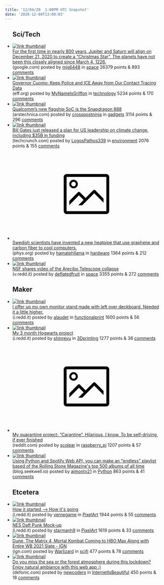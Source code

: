 ```yaml
---
title: '12/04/20  1:00PM UTC Snapshot'
date: '2020-12-04T13:00:03'
---
```

<ul>
<h2>Sci/Tech</h2>

<li><a href='https://www.google.com/amp/s/www.forbes.com/sites/jamiecartereurope/2020/11/20/a-spectacularly-rare-christmas-star-is-coming-in-december-as-two-worlds-align-after-sunset/amp/'><img src='https://b.thumbs.redditmedia.com/U7Q9-EcLVftpYsiIP5Cpnw5Tjwfaj30Mp8J808eAFpg.jpg' alt='link thumbnail'></a><div><div class='linkTitle'><a href='https://www.google.com/amp/s/www.forbes.com/sites/jamiecartereurope/2020/11/20/a-spectacularly-rare-christmas-star-is-coming-in-december-as-two-worlds-align-after-sunset/amp/'>For the first time in nearly 800 years, Jupiter and Saturn will align on December 21, 2020 to create a “Christmas Star”. The planets have not been this closely aligned since March 4, 1226.</a></div>(google.com) posted by <a href='https://www.reddit.com/user/mjs6448'>mjs6448</a> in <a href='https://www.reddit.com/r/space'>space</a> 26379 points & 893 <a href='https://www.reddit.com/r/space/comments/k62ta3/for_the_first_time_in_nearly_800_years_jupiter/'>comments</a></div></li>

<li><a href='https://www.eff.org/deeplinks/2020/12/governor-cuomo-keep-police-and-ice-away-our-contact-tracing-data'><img src='https://b.thumbs.redditmedia.com/vNHfX-G00IiUaB9noCGaCG-egwTd2radM6cFb0E6ogQ.jpg' alt='link thumbnail'></a><div><div class='linkTitle'><a href='https://www.eff.org/deeplinks/2020/12/governor-cuomo-keep-police-and-ice-away-our-contact-tracing-data'>Governor Cuomo: Keep Police and ICE Away from Our Contact Tracing Data</a></div>(eff.org) posted by <a href='https://www.reddit.com/user/MyNameIsGriffon'>MyNameIsGriffon</a> in <a href='https://www.reddit.com/r/technology'>technology</a> 5234 points & 170 <a href='https://www.reddit.com/r/technology/comments/k6awaa/governor_cuomo_keep_police_and_ice_away_from_our/'>comments</a></div></li>

<li><a href='https://arstechnica.com/gadgets/2020/12/qualcomms-new-flagship-soc-is-the-snapdragon-888/'><img src='https://a.thumbs.redditmedia.com/0fpT7PmlO8XBvfBnrFM2oK6dLoeswYcDglYSZFpVAz4.jpg' alt='link thumbnail'></a><div><div class='linkTitle'><a href='https://arstechnica.com/gadgets/2020/12/qualcomms-new-flagship-soc-is-the-snapdragon-888/'>Qualcomm’s new flagship SoC is the Snapdragon 888</a></div>(arstechnica.com) posted by <a href='https://www.reddit.com/user/crosspostninja'>crosspostninja</a> in <a href='https://www.reddit.com/r/gadgets'>gadgets</a> 3114 points & 296 <a href='https://www.reddit.com/r/gadgets/comments/k65zfp/qualcomms_new_flagship_soc_is_the_snapdragon_888/'>comments</a></div></li>

<li><a href='https://techcrunch.com/2020/12/03/bill-gates-just-released-a-plan-for-us-leadership-on-climate-change-including-35b-in-funding/'><img src='https://b.thumbs.redditmedia.com/2V49KNEYZH9Run0fq97di8PKtlv6IZnFc-ZA-892zBE.jpg' alt='link thumbnail'></a><div><div class='linkTitle'><a href='https://techcrunch.com/2020/12/03/bill-gates-just-released-a-plan-for-us-leadership-on-climate-change-including-35b-in-funding/'>Bill Gates just released a plan for US leadership on climate change, including $35B in funding</a></div>(techcrunch.com) posted by <a href='https://www.reddit.com/user/LogosPathos339'>LogosPathos339</a> in <a href='https://www.reddit.com/r/environment'>environment</a> 2076 points & 155 <a href='https://www.reddit.com/r/environment/comments/k660h5/bill_gates_just_released_a_plan_for_us_leadership/'>comments</a></div></li>

<li><a href='https://phys.org/news/2020-12-cooling-electronics-efficiently-graphene-enhanced-pipes.html'><svg version='1.1' viewBox='-34 -14 104 64' preserveAspectRatio='xMidYMid meet' xmlns='http://www.w3.org/2000/svg' xmlns:xlink='http://www.w3.org/1999/xlink'>
    <title>link thumbnail</title>
    <path d='M32,4H4A2,2,0,0,0,2,6V30a2,2,0,0,0,2,2H32a2,2,0,0,0,2-2V6A2,2,0,0,0,32,4ZM4,30V6H32V30Z'></path>
    <path d='M8.92,14a3,3,0,1,0-3-3A3,3,0,0,0,8.92,14Zm0-4.6A1.6,1.6,0,1,1,7.33,11,1.6,1.6,0,0,1,8.92,9.41Z'></path>
    <path d='M22.78,15.37l-5.4,5.4-4-4a1,1,0,0,0-1.41,0L5.92,22.9v2.83l6.79-6.79L16,22.18l-3.75,3.75H15l8.45-8.45L30,24V21.18l-5.81-5.81A1,1,0,0,0,22.78,15.37Z'></path>
    </svg></a><div><div class='linkTitle'><a href='https://phys.org/news/2020-12-cooling-electronics-efficiently-graphene-enhanced-pipes.html'>Swedish scientists have invented a new heatpipe that use graphene and carbon fiber to cool computers.</a></div>(phys.org) posted by <a href='https://www.reddit.com/user/hamatehllama'>hamatehllama</a> in <a href='https://www.reddit.com/r/hardware'>hardware</a> 1364 points & 212 <a href='https://www.reddit.com/r/hardware/comments/k5y0ws/swedish_scientists_have_invented_a_new_heatpipe/'>comments</a></div></li>

<li><a href='https://v.redd.it/o2g1epbx10361'><img src='https://b.thumbs.redditmedia.com/tYXRnd34bjmNW8k7tvDYEI-cdTTR68R633BZR-0rw4g.jpg' alt='link thumbnail'></a><div><div class='linkTitle'><a href='https://v.redd.it/o2g1epbx10361'>NSF shares video of the Arecibo Telescope collapse</a></div>(v.redd.it) posted by <a href='https://www.reddit.com/user/deflatedfruit'>deflatedfruit</a> in <a href='https://www.reddit.com/r/space'>space</a> 3355 points & 272 <a href='https://www.reddit.com/r/space/comments/k60ktd/nsf_shares_video_of_the_arecibo_telescope_collapse/'>comments</a></div></li>

<h2>Maker</h2>

<li><a href='https://i.redd.it/h3cusjwvi0361.jpg'><img src='https://b.thumbs.redditmedia.com/wBft2cOTs_in_BIBGvMp8t1xGhY6_02NRuzxVyBXYMw.jpg' alt='link thumbnail'></a><div><div class='linkTitle'><a href='https://i.redd.it/h3cusjwvi0361.jpg'>I offer up my own monitor stand made with left over deckboard. Needed it a little higher.</a></div>(i.redd.it) posted by <a href='https://www.reddit.com/user/alaudet'>alaudet</a> in <a href='https://www.reddit.com/r/functionalprint'>functionalprint</a> 1600 points & 56 <a href='https://www.reddit.com/r/functionalprint/comments/k62m3o/i_offer_up_my_own_monitor_stand_made_with_left/'>comments</a></div></li>

<li><a href='https://i.redd.it/ii2ogwdau3361.jpg'><img src='https://b.thumbs.redditmedia.com/FHbG8Z2vJSaj9BrNNgtXFbo6CELjq_iA7mvUSXuY-4A.jpg' alt='link thumbnail'></a><div><div class='linkTitle'><a href='https://i.redd.it/ii2ogwdau3361.jpg'>My 3 month Hogwarts project</a></div>(i.redd.it) posted by <a href='https://www.reddit.com/user/shinreyu'>shinreyu</a> in <a href='https://www.reddit.com/r/3Dprinting'>3Dprinting</a> 1277 points & 38 <a href='https://www.reddit.com/r/3Dprinting/comments/k6elh7/my_3_month_hogwarts_project/'>comments</a></div></li>

<li><a href='https://www.reddit.com/gallery/k671u8'><svg version='1.1' viewBox='-34 -14 104 64' preserveAspectRatio='xMidYMid meet' xmlns='http://www.w3.org/2000/svg' xmlns:xlink='http://www.w3.org/1999/xlink'>
    <title>link thumbnail</title>
    <path d='M32,4H4A2,2,0,0,0,2,6V30a2,2,0,0,0,2,2H32a2,2,0,0,0,2-2V6A2,2,0,0,0,32,4ZM4,30V6H32V30Z'></path>
    <path d='M8.92,14a3,3,0,1,0-3-3A3,3,0,0,0,8.92,14Zm0-4.6A1.6,1.6,0,1,1,7.33,11,1.6,1.6,0,0,1,8.92,9.41Z'></path>
    <path d='M22.78,15.37l-5.4,5.4-4-4a1,1,0,0,0-1.41,0L5.92,22.9v2.83l6.79-6.79L16,22.18l-3.75,3.75H15l8.45-8.45L30,24V21.18l-5.81-5.81A1,1,0,0,0,22.78,15.37Z'></path>
    </svg></a><div><div class='linkTitle'><a href='https://www.reddit.com/gallery/k671u8'>My quarantine project: “Carantine”. Hilarious, I know. To be self-driving, if ever finished</a></div>(reddit.com) posted by <a href='https://www.reddit.com/user/scolear'>scolear</a> in <a href='https://www.reddit.com/r/raspberry_pi'>raspberry_pi</a> 1207 points & 57 <a href='https://www.reddit.com/r/raspberry_pi/comments/k671u8/my_quarantine_project_carantine_hilarious_i_know/'>comments</a></div></li>

<li><a href='https://blog.seekwell.io/endless-spotify-playlist'><img src='https://b.thumbs.redditmedia.com/CosnhUnUSI-n4Q9LaBhPdG4oXloiZVtnteKtFfd47hY.jpg' alt='link thumbnail'></a><div><div class='linkTitle'><a href='https://blog.seekwell.io/endless-spotify-playlist'>Using Python and Spotify Web API, you can make an "endless" playlist based of the Rolling Stone Magazine's top 500 albums of all time</a></div>(blog.seekwell.io) posted by <a href='https://www.reddit.com/user/ajmonty21'>ajmonty21</a> in <a href='https://www.reddit.com/r/Python'>Python</a> 863 points & 41 <a href='https://www.reddit.com/r/Python/comments/k62xlu/using_python_and_spotify_web_api_you_can_make_an/'>comments</a></div></li>

<h2>Etcetera</h2>

<li><a href='https://i.redd.it/qc0uff3ngz261.png'><img src='https://b.thumbs.redditmedia.com/cCKG0leVKOcRO19Git-np3HjcNns9GVZavPiZ4wBwrw.jpg' alt='link thumbnail'></a><div><div class='linkTitle'><a href='https://i.redd.it/qc0uff3ngz261.png'>How it started --&gt; How it's going</a></div>(i.redd.it) posted by <a href='https://www.reddit.com/user/vernegame'>vernegame</a> in <a href='https://www.reddit.com/r/PixelArt'>PixelArt</a> 1944 points & 55 <a href='https://www.reddit.com/r/PixelArt/comments/k5yan6/how_it_started_how_its_going/'>comments</a></div></li>

<li><a href='https://i.redd.it/4udpc8gzo1361.png'><img src='https://b.thumbs.redditmedia.com/ieyk8Qo6BxqzNLx-hT4REYOjv4unBzLNQKa3So0avcI.jpg' alt='link thumbnail'></a><div><div class='linkTitle'><a href='https://i.redd.it/4udpc8gzo1361.png'>NES Daft Punk Mock-up</a></div>(i.redd.it) posted by <a href='https://www.reddit.com/user/starmanh9'>starmanh9</a> in <a href='https://www.reddit.com/r/PixelArt'>PixelArt</a> 1619 points & 33 <a href='https://www.reddit.com/r/PixelArt/comments/k67dys/nes_daft_punk_mockup/'>comments</a></div></li>

<li><a href='https://www.ign.com/articles/dune-the-matrix-4-mortal-kombat-coming-to-hbo-max-along-with-entire-wb-2021-slate'><img src='https://b.thumbs.redditmedia.com/fmoT9WyxevxfHEp7heCY7alwtB8M-TWOmj_39q6FecU.jpg' alt='link thumbnail'></a><div><div class='linkTitle'><a href='https://www.ign.com/articles/dune-the-matrix-4-mortal-kombat-coming-to-hbo-max-along-with-entire-wb-2021-slate'>Dune, The Matrix 4, Mortal Kombat Coming to HBO Max Along with Entire WB 2021 Slate - IGN</a></div>(ign.com) posted by <a href='https://www.reddit.com/user/Warlizard'>Warlizard</a> in <a href='https://www.reddit.com/r/scifi'>scifi</a> 477 points & 78 <a href='https://www.reddit.com/r/scifi/comments/k6651q/dune_the_matrix_4_mortal_kombat_coming_to_hbo_max/'>comments</a></div></li>

<li><a href='https://defonic.com/'><img src='https://a.thumbs.redditmedia.com/Mbaac8qBX7ZP6CXPTMHI7dsdyOWFCBo3F-menAU7qq4.jpg' alt='link thumbnail'></a><div><div class='linkTitle'><a href='https://defonic.com/'>Do you miss the sea or the forest atmosphere during this lockdown? Enjoy natural ambiance with this web app :)</a></div>(defonic.com) posted by <a href='https://www.reddit.com/user/newcoders'>newcoders</a> in <a href='https://www.reddit.com/r/InternetIsBeautiful'>InternetIsBeautiful</a> 450 points & 18 <a href='https://www.reddit.com/r/InternetIsBeautiful/comments/k6hr7d/do_you_miss_the_sea_or_the_forest_atmosphere/'>comments</a></div></li>

</ul>
